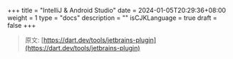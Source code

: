 +++
title = "IntelliJ & Android Studio"
date = 2024-01-05T20:29:36+08:00
weight = 1
type = "docs"
description = ""
isCJKLanguage = true
draft = false
+++

> 原文: [https://dart.dev/tools/jetbrains-plugin](https://dart.dev/tools/jetbrains-plugin)
